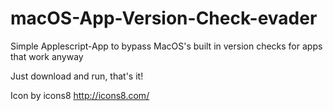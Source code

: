 # macOS-App-Version-Check-evader
Simple Applescript-App to bypass MacOS's built in version checks for apps that work anyway

Just download and run, that's it!

Icon by icons8  http://icons8.com/
